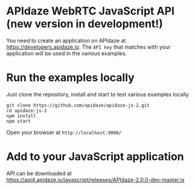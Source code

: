 # APIdaze WebRTC JavaScript API (new version in development!)

You need to create an application on APIdaze at https://developers.apidaze.io. The `API key` that matches with your application 
will be used in the various examples.

# Run the examples locally

Just clone the repository, install and start to test various examples locally

    git clone https://github.com/apidaze/apidaze-js-2.git
    cd apidaze-js-2
    npm install
    npm start

Open your browser at `http://localhost:9000/`

# Add to your JavaScript application

API can be downloaded at https://api4.apidaze.io/javascript/releases/APIdaze-2.0.0-dev-master.js

